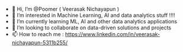 - 👋 Hi, I’m @Poomer ( Veerasak Nichayapun )
- 👀 I’m interested in Machine Learning, AI and data analytics stuff !!!!
- 🌱 I’m currently learning ML, AI and other data analytics applications
- 💞️ I’m looking to collaborate on data-driven solutions and projects
- 📫 How to reach me : https://www.linkedin.com/in/veerasak-nichayapun-5311b255/

<!---
Poomer/Poomer is a ✨ special ✨ repository because its `README.md` (this file) appears on your GitHub profile.
You can click the Preview link to take a look at your changes.
--->
